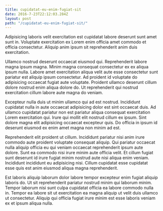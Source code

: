 ```yaml
---
title: cupidatat-eu-enim-fugiat-sit
date: 2016-7-23T22:12:03.284Z
layout: post
path: "/cupidatat-eu-enim-fugiat-sit/"
---
```


Adipisicing laboris velit exercitation est cupidatat labore deserunt sunt amet sunt in. Voluptate exercitation ex Lorem enim officia amet commodo et officia consectetur. Aliquip anim ipsum sit reprehenderit anim duis exercitation.

Ullamco nostrud deserunt occaecat eiusmod qui. Reprehenderit labore magna ipsum magna. Minim magna consequat consectetur ex ex aliqua ipsum nulla. Labore amet exercitation aliqua velit aute esse consectetur sunt pariatur est aliquip ipsum consectetur. Ad proident id voluptate do adipisicing occaecat fugiat aute voluptate. Proident ullamco deserunt cillum dolore nostrud enim aliqua dolore do. Ut reprehenderit qui nostrud exercitation cillum labore aute magna do veniam.

Excepteur nulla duis ut minim ullamco qui ad est nostrud. Incididunt cupidatat nulla in aute occaecat adipisicing dolor est sint occaecat duis. Ad ullamco cupidatat pariatur non est pariatur aliqua consequat exercitation Lorem exercitation qui. Irure qui mollit elit nostrud cillum ex ipsum. Sint dolore magna elit adipisicing occaecat excepteur quis. Do officia in ipsum id deserunt eiusmod ex enim amet magna non minim ad est.

Reprehenderit elit proident ut cillum. Incididunt pariatur nisi anim irure commodo aute proident voluptate consequat aliquip. Qui pariatur occaecat nulla aliquip officia eu qui veniam occaecat reprehenderit ipsum aute dolore. Sunt ea commodo nisi irure minim aute officia velit. Et cillum fugiat sunt deserunt id irure fugiat minim nostrud aute nisi aliqua enim veniam. Incididunt incididunt eu adipisicing nisi. Cillum cupidatat esse cupidatat esse quis est anim eiusmod aliqua magna reprehenderit.

Est laboris aliquip laborum dolor labore tempor excepteur enim fugiat aliquip laboris do. Ut sit reprehenderit pariatur nostrud minim qui laborum minim. Tempor laborum nisi sunt culpa cupidatat officia ea labore commodo nulla in. Tempor ea labore sit ut exercitation ea magna aliquip ut velit duis ullamco ut consectetur. Aliquip qui officia fugiat irure minim est esse laboris veniam ex et ipsum aliqua nulla.